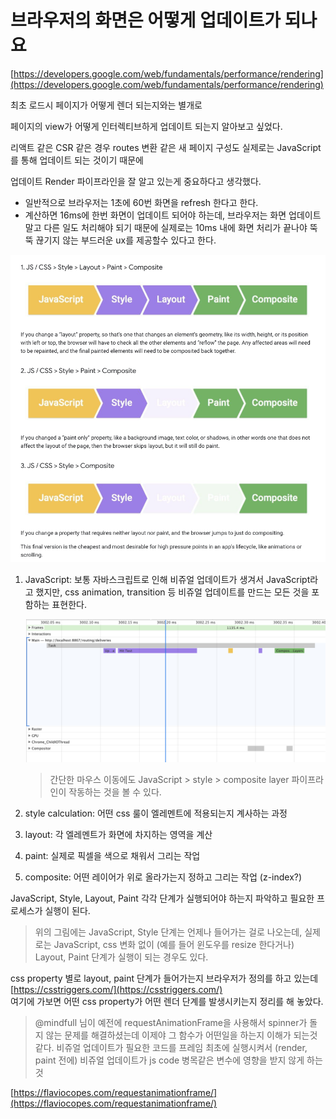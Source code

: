 # 브라우저의 화면은 어떻게 업데이트가 되나요

[https://developers.google.com/web/fundamentals/performance/rendering](https://developers.google.com/web/fundamentals/performance/rendering)

최초 로드시 페이지가 어떻게 렌더 되는지와는 별개로

페이지의 view가 어떻게 인터렉티브하게 업데이트 되는지 알아보고 싶었다.

리액트 같은 CSR 같은 경우 routes 변환 같은 새 페이지 구성도 실제로는 JavaScript를 통해 업데이트 되는 것이기 때문에

업데이트 Render 파이프라인을 잘 알고 있는게 중요하다고 생각했다.

- 일반적으로 브라우저는 1초에 60번 화면을 refresh 한다고 한다.
- 계산하면 16ms에 한번 화면이 업데이트 되어야 하는데, 브라우저는 화면 업데이트 말고 다른 일도 처리해야 되기 때문에 실제로는 10ms 내에 화면 처리가 끝나야 뚝뚝 끊기지 않는 부드러운 ux를 제공할수 있다고 한다.

![render-pipeline](./render-pipeline.png)

1. JavaScript: 보통 자바스크립트로 인해 비쥬얼 업데이트가 생겨서 JavaScript라고 했지만, css animation, transition 등 비쥬얼 업데이트를 만드는 모든 것을 포함하는 표현한다.

   ![mouse-move](./mouse-move.png)

   > 간단한 마우스 이동에도 JavaScript > style > composite layer 파이프라인이 작동하는 것을 볼 수 있다.

2. style calculation: 어떤 css 룰이 엘레멘트에 적용되는지 계사하는 과정
3. layout: 각 엘레멘트가 화면에 차지하는 영역을 계산
4. paint: 실제로 픽셀을 색으로 채워서 그리는 작업
5. composite: 어떤 레이어가 위로 올라가는지 정하고 그리는 작업 (z-index?)

JavaScript, Style, Layout, Paint 각각 단계가 실행되어야 하는지 파악하고 필요한 프로세스가 실행이 된다.

> 위의 그림에는 JavaScript, Style 단계는 언제나 들어가는 걸로 나오는데,
> 실제로는 JavaScript, css 변화 없이 (예를 들어 윈도우를 resize 한다거나) Layout, Paint 단계가 실행이 되는 경우도 있다.

css property 별로 layout, paint 단계가 들어가는지 브라우저가 정의를 하고 있는데  
[https://csstriggers.com/](https://csstriggers.com/)  
여기에 가보면 어떤 css property가 어떤 렌더 단계를 발생시키는지 정리를 해 놓았다.

> @mindfull 님이 예전에 requestAnimationFrame을 사용해서 spinner가 돌지 않는 문제를 해결하셨는데
> 이제야 그 함수가 어떤일을 하는지 이해가 되는것 같다. 비쥬얼 업데이트가 필요한 코드를 프레임 최초에 실행시켜서 (render, paint 전에) 비쥬얼 업데이트가 js code 병목같은 변수에 영향을 받지 않게 하는것

[https://flaviocopes.com/requestanimationframe/](https://flaviocopes.com/requestanimationframe/)
